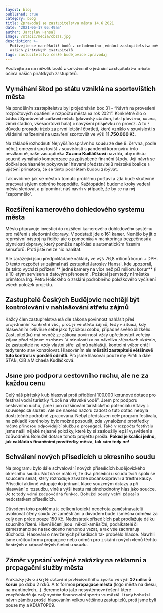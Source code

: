 ```yaml
---
layout: blog
published: true
category: blog
title: Zpravodaj ze zastupitelstva města 14.6.2021
date: '2021-06-17 05:49am'
author: Jaroslav Hansal
image: /static/media/cbzas.jpg
description: >-
  Podívejte se na několik bodů z celodenního jednání zastupitelstva města očima
  našich pirátských zastupitelů. 
tags: zastupitelstvo české budějovice zpravodaj
---
```

Podívejte se na několik bodů z celodenního jednání zastupitelstva města očima našich pirátských zastupitelů. 





## Vymáhání škod po státu vzniklé na sportovištích města



Na pondělním zastupitelstvu byl projednáván bod 31 - “Návrh na provedení rozpočtových opatření v rozpočtu města na rok 2021”. Konkrétně šlo o žádost Sportovních zařízení města (plavecký stadion, letní plovárna, sauna, zimní stadion, všesportovní hala) o navýšení příspěvku na provoz. A to z důvodu propadu tržeb za první letošní čtvrtletí, které vzniklo v souvislosti s vládními nařízeními na uzavření sportovišť ve výši **11.750.000 Kč**. 



Na základě rozhodnutí Nejvyššího správního soudu ze dne 9. června, podle něhož omezení sportovišť v souvislosti s pandemií koronaviru bylo nezákonné, naše zastupitelka **Zuzana Kudláčková** navrhla, aby město soudně vymáhalo kompenzace za způsobené finanční škody. Její návrh se dočkal souhlasného pokyvování hlavami představitelů městské koalice a ujištění primátora, že se tímto podnětem budou zabývat. 



Tak uvidíme, jak se město k tomuto problému postaví a zda bude skutečně pracovat stylem dobrého hospodáře. Každopádně budeme kroky vedení města sledovat a připomínat náš návrh v případě, že by se na něj “zapomnělo”.



## Rozšíření kamerového dohledového systému města



Město připravuje investici do rozšíření kamerového dohledového systému pro měření a sledování dopravy. V podstatě jde o 161 kamer. Nemělo by jít o represivní nástroj na řidiče, ale o pomocníka v monitoringu bezpečnosti a plynulosti dopravy, který pomůže například s automatickým řízením semaforů. Proti jistě nelze nic namítat. 



Ale zarážející jsou předpokládané náklady ve výši 76,8 milionů korun + DPH. O tento rozpočet se zajímal náš zastupitel Jaroslav Hansal, kde upozornil, že takto vychází pořízení ** jedné kamery na více než půl milionu korun** (i s 10 letým servisem a datovým přenosem). Požádal jsem tedy náměstka primátora Ing. Petra Holického o zaslání podrobného položkového vyčíslení všech položek projektu. 



## Zastupitelé Českých Budějovic nechtějí být kontrolování v nahlašování střetu zájmů



Každý člen zastupitelstva má dle zákona povinnost nahlásit před projednáním konkrétní věci, proč je ve střetu zájmů, tedy v situaci, kdy hlasováním ovlivňuje sebe jako fyzickou osobu, případně svého blízkého. Zastupitel(ka) má rovněž ze zákona povinnost vždy upřednostnit veřejný zájem před zájmem osobním. V minulosti se na několika případech ukázalo, že zastupitelé ne vždy vlastní střet zájmů nahlašují, kontrolní výbor chtěl tedy tento stav kontrolovat. Hlasováním ale **městští zastupitelé většinově tuto kontrolu v pondělí odmítli**. Pro jsme hlasovali pouze my Piráti a dále STAN, ČiB a Michaela Kudláčková.



## Jsme pro podporu cestovního ruchu, ale ne za každou cenu



Celý náš pirátský klub hlasoval proti přidělení 100.000 korunové dotace pro festival vodní turistiky “Lodě na vltavské vodě”. Jsem pro podporu cestovního ruchu, jsme i pro rozšiřování turistického potenciálu Vltavy a souvisejících služeb. Ale dle našeho názoru žádost o tuto dotaci nebyla dostatečně podrobně zpracována. Nebyl představen celý program festivalu, na základě kterého by bylo možné posoudit, zda vynaložené prostředky města přinesou odpovídající službu a propagaci. Také v rozpočtu festivalu jsme našli nějaké nejasné položky, které by si zasloužily lepší vysvětlení a zdůvodnění. Bohužel dotace tohoto projektu prošla. **Pokud je koalici jedno, jak nakládá s finančními prostředky města, tak nám tedy ne!**



## Schválení nových přísedících u okresního soudu



Na programu bylo dále schvalování nových přísedících budějovického okresního soudu. Možná se málo ví, že dva přísedící u soudu tvoří spolu se soudcem senát, který rozhoduje závažné občanskoprávní a trestní kauzy. Přísedící aktivně vstupuje do jednání, klade souzeným dotazy a při hlasování o rozsudku, vině a výši trestu má plnohodnotný hlas jako soudce. Je to tedy velmi zodpovědná funkce. Bohužel soudy velmi zápasí s nedostatkem přísedících. 



Důvodem toho problému je celkem logická neochota zaměstnavatelů uvolňovat členy soudu ze zaměstnání a důvodem bude i směšná odměna za celý den práce pouze 150 Kč. Nedostatek přísedících pak prodlužuje délku soudního řízení. Hlavní líčení jsou i několikaměsíční, podnikatelé či zaměstnanci se na tak dlouho nemohou vázat, a tak vše zachraňují důchodci. Hlasování o navržených přísedících tak proběhlo hladce.  Navrhli jsme určitou formu propagace nebo odměn pro získání nových členů těchto čestných a odpovědných funkcí u soudu. 





## Záměr vypsání veřejné zakázky na reklamní a propagační služby města



Prakticky jde o skryté dotování profesionálního sportu ve výši **30 milionů korun** po dobu 2 roků. A to formou **propagace města** (logo města na dresu, na mantinelech...). Bereme toto jako nesystémové řešení, které znepřehledňuje celý systém financování sportu ve městě. I tady bohužel návrh záměru prošel hlasováním velkou většinou zastupitelů, proti jsme byli pouze my a KDU/TOP09.
